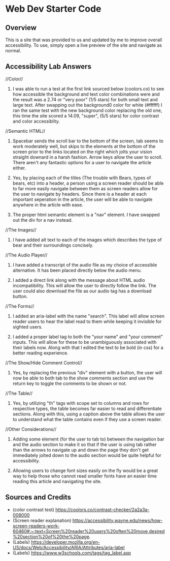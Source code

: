 # Web Dev Starter Code

## Overview

This is a site that was provided to us and updated by me to improve overall accessibility. To use, simply open a live preview of the site and navigate as normal.

## Accessibility Lab Answers

//Color//

1. I was able to run a test at the first link sourced below (coolors.co) to see
how accessible the background and text color combinations were and the result 
was a 2.74 or "very poor" (1/5 stars) for both small text and large text. After
swapping out the background0 color for white (#ffffff) I ran the same test with the 
new background color replacing the old one, this time the site scored a 14.09, "super",
(5/5 stars) for color contrast and color accessiblity.

//Semantic HTML//

1. Spacebar sends the scroll bar to the bottom of the screen, tab seems to work moderately 
well, but skips to the elements at the bottom of the screen prior to the links located on 
the right which jolts your vision straight downard in a harsh fashion. Arrow keys allow
the user to scroll. There aren't any fantastic options for a user to navigate the article
either. 

2. Yes, by placing each of the titles (The trouble with Bears, types of bears, etc) into a header, a person using a screen reader should be able to far more easily navigate between them as screen readers allow for the user to navigate by headers. Since there is a header at each important seperation in the article, the user will be able to navigate anywhere in the article with ease.

3. The proper html semantic element is a "nav" element. I have swapped out the div for a nav instead. 

//The Images//

1. I have added alt text to each of the images which describes the type of bear and their surroundings concisely.

//The Audio Player//

1. I have added a transcript of the audio file as my choice of accessible alternative. It has been placed directly below the audio menu. 

2. I added a direct link along with the message about HTML audio incompatibility. This will allow the user to directly follow the link. The user could also download the file as our audio tag has a download button.

//The Forms//

1. I added an aria-label with the name "search". This label will allow screen reader users to hear the label read to them while keeping it invisible for sighted users.

2. I added a proper label tag to both the "your name" and "your comment" inputs. This will allow for these to be unambiguously associated with their labels now. Along with that I edited the text to be bold (in css) for a better reading experience. 

//The Show/Hide Comment Control//

1. Yes, by replacing the previous "div" element with a button, the user will now be able to both tab to the show comments section and use the return key to toggle the comments to be shown or not. 

//The Table//

1. Yes, by utilizing "th" tags with scope set to columns and rows for respective types, the table becomes far easier to read and differentiate sections. Along with this, using a caption above the table allows the user to understand what the table contains even if they use a screen reader. 


//Other Considerations//

1. Adding some element (for the user to tab to) between the navigation bar and the audio section to make it so that if the user is using tab rather than the arrows to navigate up and down the page they don't get immediately jolted down to the audio section would be quite helpful for accessibility. 

2. Allowing users to change font sizes easily on the fly would be a great way to help those who cannot read smaller fonts have an easier time reading this article and navigating the site.


## Sources and Credits

- (color contrast test) https://coolors.co/contrast-checker/2a2a3a-008000 
- (Screen reader explanation) https://accessibility.wayne.edu/news/how-screen-readers-work-60460#:~:text=Screen%20reader%20users%20often%20move,desired%20section%20of%20the%20page.
- (Labels) https://developer.mozilla.org/en-US/docs/Web/Accessibility/ARIA/Attributes/aria-label
- (Labels) https://www.w3schools.com/tags/tag_label.asp

